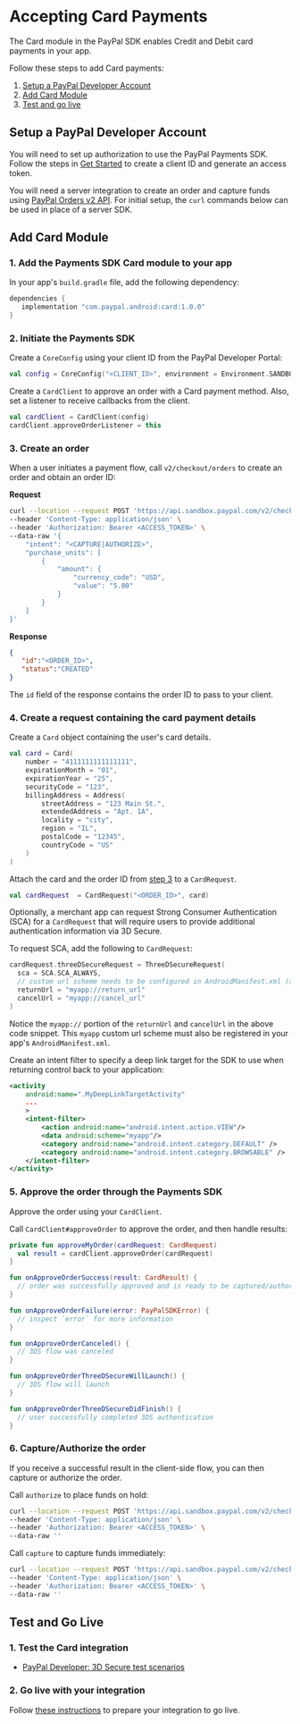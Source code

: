 # Accepting Card Payments

The Card module in the PayPal SDK enables Credit and Debit card payments in your app.

Follow these steps to add Card payments:

1. [Setup a PayPal Developer Account](#setup-a-paypal-developer-account)
1. [Add Card Module](#add-card-module)
1. [Test and go live](#test-and-go-live)

## Setup a PayPal Developer Account

You will need to set up authorization to use the PayPal Payments SDK. 
Follow the steps in [Get Started](https://developer.paypal.com/api/rest/#link-getstarted) to create a client ID and generate an access token. 

You will need a server integration to create an order and capture funds using [PayPal Orders v2 API](https://developer.paypal.com/docs/api/orders/v2). 
For initial setup, the `curl` commands below can be used in place of a server SDK.

## Add Card Module

### 1. Add the Payments SDK Card module to your app

In your app's `build.gradle` file, add the following dependency:

```groovy
dependencies {
   implementation "com.paypal.android:card:1.0.0"
}
```

### 2. Initiate the Payments SDK

Create a `CoreConfig` using your client ID from the PayPal Developer Portal:

```kotlin
val config = CoreConfig("<CLIENT_ID>", environment = Environment.SANDBOX)
```

Create a `CardClient` to approve an order with a Card payment method. Also, set a listener to receive callbacks from the client.

```kotlin
val cardClient = CardClient(config)
cardClient.approveOrderListener = this
```

### 3. Create an order

When a user initiates a payment flow, call `v2/checkout/orders` to create an order and obtain an order ID:

**Request**
```bash
curl --location --request POST 'https://api.sandbox.paypal.com/v2/checkout/orders/' \
--header 'Content-Type: application/json' \
--header 'Authorization: Bearer <ACCESS_TOKEN>' \
--data-raw '{
    "intent": "<CAPTURE|AUTHORIZE>",
    "purchase_units": [
        {
            "amount": {
                "currency_code": "USD",
                "value": "5.00"
            }
        }
    ]
}'
```

**Response**
```json
{
   "id":"<ORDER_ID>",
   "status":"CREATED"
}
```

The `id` field of the response contains the order ID to pass to your client.

### 4. Create a request containing the card payment details

Create a `Card` object containing the user's card details.

```kotlin
val card = Card(
    number = "4111111111111111",
    expirationMonth = "01",
    expirationYear = "25",
    securityCode = "123",
    billingAddress = Address(
        streetAddress = "123 Main St.",
        extendedAddress = "Apt. 1A",
        locality = "city",
        region = "IL",
        postalCode = "12345",
        countryCode = "US"
    )
)
```

Attach the card and the order ID from [step 3](#3-create-an-order) to a `CardRequest`.


```kotlin
val cardRequest  = CardRequest("<ORDER_ID>", card)
```

Optionally, a merchant app can request Strong Consumer Authentication (SCA) for a `CardRequest` that will require users to provide additional authentication information via 3D Secure.

To request SCA, add the following to `CardRequest`:

```kotlin
cardRequest.threeDSecureRequest = ThreeDSecureRequest(
  sca = SCA.SCA_ALWAYS,
  // custom url scheme needs to be configured in AndroidManifest.xml (see below)
  returnUrl = "myapp://return_url"
  cancelUrl = "myapp://cancel_url"
)
```

Notice the `myapp://` portion of the `returnUrl` and `cancelUrl` in the above code snippet. This `myapp` custom url scheme must also be registered in your app's `AndroidManifest.xml`.

Create an intent filter to specify a deep link target for the SDK to use when returning control back to your application:

```xml
<activity
    android:name=".MyDeepLinkTargetActivity"
    ...
    >
    <intent-filter>
        <action android:name="android.intent.action.VIEW"/>
        <data android:scheme="myapp"/>
        <category android:name="android.intent.category.DEFAULT" />
        <category android:name="android.intent.category.BROWSABLE" />
    </intent-filter>
</activity>
```

### 5. Approve the order through the Payments SDK

Approve the order using your `CardClient`.

Call `CardClient#approveOrder` to approve the order, and then handle results:

```kotlin
private fun approveMyOrder(cardRequest: CardRequest)
  val result = cardClient.approveOrder(cardRequest)
}

fun onApproveOrderSuccess(result: CardResult) {
  // order was successfully approved and is ready to be captured/authorized (see step 6)
}

fun onApproveOrderFailure(error: PayPalSDKError) {
  // inspect `error` for more information
}

fun onApproveOrderCanceled() {
  // 3DS flow was canceled
}

fun onApproveOrderThreeDSecureWillLaunch() {
  // 3DS flow will launch
}

fun onApproveOrderThreeDSecureDidFinish() {
  // user successfully completed 3DS authentication
}
```

### 6. Capture/Authorize the order

If you receive a successful result in the client-side flow, you can then capture or authorize the order. 

Call `authorize` to place funds on hold:

```bash
curl --location --request POST 'https://api.sandbox.paypal.com/v2/checkout/orders/<ORDER_ID>/authorize' \
--header 'Content-Type: application/json' \
--header 'Authorization: Bearer <ACCESS_TOKEN>' \
--data-raw ''
```

Call `capture` to capture funds immediately:

```bash
curl --location --request POST 'https://api.sandbox.paypal.com/v2/checkout/orders/<ORDER_ID>/capture' \
--header 'Content-Type: application/json' \
--header 'Authorization: Bearer <ACCESS_TOKEN>' \
--data-raw ''
```

## Test and Go Live

### 1. Test the Card integration

- [PayPal Developer: 3D Secure test scenarios](https://developer.paypal.com/docs/checkout/advanced/customize/3d-secure/test/)

### 2. Go live with your integration

Follow [these instructions](https://developer.paypal.com/api/rest/production/) to prepare your integration to go live.

